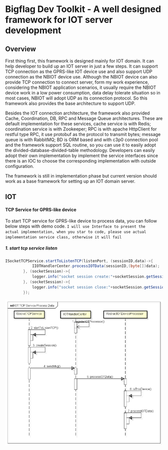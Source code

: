 Bigflag Dev Toolkit - A well designed framework for IOT server development
===================================================
Overview
--------

First thing first, this framework is designed mainly for IOT domain. It can help developer to build up an IOT server in just a few steps. It can support TCP connection as the GPRS-like IOT device use and also support UDP connection as the NBIOT device use. Although the NBIOT device can also provide TCP connection to connect server, form my work experience, considering the NBIOT application scenarios, it usually require the NBIOT device work in a low power consumption, data delay tolerate situation so in most cases, NBIOT will adopt UDP as its connection protocol. So this framework also provides the base architecture to support UDP.

Besides the IOT connection architecture, the framework also provided Cache, Coordination, DB, RPC and Message Queue architectures. These are default implementation for these services, cache service is with Redis; coordination service is with Zookeeper; RPC is with apache HttpClient for restful type RPC, it use protobuf as the protocol to transmit bytes; message queue is with RabbitMQ; BD is ORM based and with c3p0 connection pool and the framework support SQL routine, so you can use it to easily adopt the divided-database-divided-table methodology. Developers can easily adopt their own implementation by implement the service interfaces since there is an IOC to choose the corresponding implementation with outside configuration.

The framework is still in implementation phase but current version should work as a base framework for setting up an IOT domain server.

IOT
---
#### TCP Service for GPRS-like device
To start TCP service for GPRS-like device to process data, you can follow below steps with demo code. `I will use Interface to present the  actual implementation, when you star to code, please use actual implementation service class, otherwise it will fail`
##### 1. start tcp service listen
``` java
ISocketTCPService.startToListenTCP(listenPort, (sessionID,data)->{
			IIOTHandlerCenter.processIOTData(sessionID,(byte[])data);
		}, (socketSession)->{
			logger.info("socket session create:"+socketSession.getSessionID()+" sessionCount:"+getSocketTCPService().getAllSocketSessions().size());
		}, (socketSession)->{
			logger.info("socket session close:"+socketSession.getSessionID()+"sessionCount:"+getSocketTCPService().getAllSocketSessions().size());
		});
```

![](https://github.com/blacksuneric/BigflagDevToolkit/blob/master/Bigflag%20toolkit/src/main/resources/IOT_TCP_Service_Process_Data.png)
